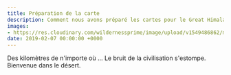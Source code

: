 ```yaml
---
title: Préparation de la carte
description: Comment nous avons préparé les cartes pour le Great Himalaya Trail.
images:
- https://res.cloudinary.com/wildernessprime/image/upload/v1549486862/media/nepal.jpg
date: 2019-02-07 00:00:00 +0000
---
```

Des kilomètres de n'importe où ... Le bruit de la civilisation s'estompe. Bienvenue dans le désert.